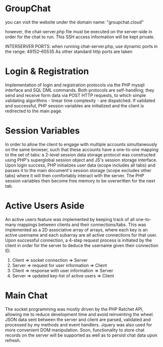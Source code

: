 # GroupChat

you can visit the website under the domain name: "groupchat.cloud"

however, the chat-server.php file must be executed on the server-side in order for the chat to run.
This SSH access information will be kept private.

INTERSERVER PORTS:
when running chat-server.php, use dynamic ports in the range: 49152–65535
As other standard http ports are taken 

# Login & Registration

Implementation of login and registration protocols via the PHP mysqli interface and SQL DML commands. Both protocols are self-handling; they send and receive form data via POST HTTP requests, to which simple validating algorithms - linear time complexity - are dispatched. If validated and successful, PHP session variables are initialized and the client is redirected to the main page.

# Session Variables

In order to allow the client to engage with multiple accounts simultaneously on the same browser, such that these accounts have a one-to-one mapping to the set of tabs: a 2-level session data storage protocol was constructed using PHP's superglobal session object and JS's session storage interface. Upon login success, PHP initializes user data (scope includes all tabs) and passes it to the main document's session storage (scope excludes other tabs) where it will then comfortably interact with the server. The PHP session variables then become free memory to be overwritten for the next tab.

# Active Users Aside

An active users feature was implemented by keeping track of all one-to-many mappings between clients and their connections/tabs. This was implemented as a 2D associative array of arrays, where each key is an active username and each subarray are all active connections for that user. Upon successful connection, a 4-step request process is initiated by the client in order for the server to deduce the username given their connection ID.

1) Client => socket connection => Server
2) Server => request for user information => Client
3) Client => response with user information => Server
4) Server => updated key-list of active users => Client


# Main Chat

The socket programming was mostly driven by the PHP Ratchet API, allowing me to reduce development time and avoid reinventing the wheel. JSON data sent between the server and client are parsed, validated and processed by my methods and event handlers. Jquery was also used for more convenient DOM manipulation. Soon, functionality to store chat records on the server will be supported as well as to persist chat data upon refresh.
